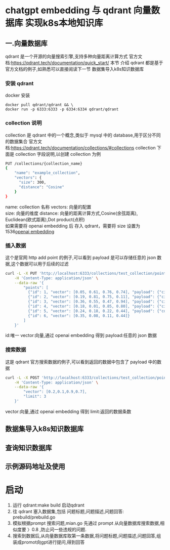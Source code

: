 #  chatgpt embedding 与 qdrant 向量数据库 实现k8s本地知识库
## 一.向量数据库
qdrant 是一个开源的向量搜索引擎,支持多种向量距离计算方式
官方文档:https://qdrant.tech/documentation/quick_start/
本节 介绍 qdrant 都是基于官方文档的例子,如熟悉可以直接阅读下一节 数据集导入k8s知识数据库
### 安装 qdrant
docker 安装
```
docker pull qdrant/qdrant && \
docker run -p 6333:6333 -p 6334:6334 qdrant/qdrant
```
### collection 说明
collection 是 qdrant 中的一个概念,类似于 mysql 中的 database,用于区分不同的数据集合 
官方文档:https://qdrant.tech/documentation/collections/#collections 
collection 下面是 collection 字段说明,以创建 collection 为例 
```bash
PUT /collections/{collection_name}
{
    "name": "example_collection",
    "vectors": {
      "size": 300,
      "distance": "Cosine"
    }
}
```
name: collection 名称 
vectors: 向量的配置  
size: 向量的维度 
distance: 向量的距离计算方式,Cosine(余弦距离), Euclidean(欧式距离),Dot product(点积)  
如果需要将 openai embedding 后 存入 qdrant，需要将 size 设置为 1536[openai embedding](https://openai.com/blog/new-and-improved-embedding-model) 
 
### 插入数据
这个是官网 http add point 的例子,可以看到 payload 是可以存储任意的 json 数据,这个数据可以用于后续的过滤
```bash
curl -L -X PUT 'http://localhost:6333/collections/test_collection/points?wait=true' \
    -H 'Content-Type: application/json' \
    --data-raw '{
        "points": [
          {"id": 1, "vector": [0.05, 0.61, 0.76, 0.74], "payload": {"city": "Berlin" }},
          {"id": 2, "vector": [0.19, 0.81, 0.75, 0.11], "payload": {"city": ["Berlin", "London"] }},
          {"id": 3, "vector": [0.36, 0.55, 0.47, 0.94], "payload": {"city": ["Berlin", "Moscow"] }},
          {"id": 4, "vector": [0.18, 0.01, 0.85, 0.80], "payload": {"city": ["London", "Moscow"] }},
          {"id": 5, "vector": [0.24, 0.18, 0.22, 0.44], "payload": {"count": [0] }},
          {"id": 6, "vector": [0.35, 0.08, 0.11, 0.44]}
        ]
    }'
```
id:唯一
vector:向量,通过 openai embedding 得到
payload:任意的 json 数据
### 搜索数据
这是 qdrant 官方搜索数据的例子,可以看到返回的数据中包含了 payload 中的数据
``` bash
curl -L -X POST 'http://localhost:6333/collections/test_collection/points/search' \
    -H 'Content-Type: application/json' \
    --data-raw '{
        "vector": [0.2,0.1,0.9,0.7],
        "limit": 3
    }'
```
vector:向量,通过 openai embedding 得到
limit:返回的数据条数
## 数据集导入k8s知识数据库
## 查询知识数据库
## 示例源码地址及使用
# 启动
1. 运行 qdrant:make build 启动qdrant
2. 往 qdrant 塞入数据集,包括 问题标题,问题描述,问题回答: prebuild/prebuild.go
3. 模拟根据prompt 搜索问题,mian.go 先通过 prompt 从向量数据库搜索数据,相似度要 〉0.8 ,防止问一些违规的问题.
4. 搜索到数据后,从向量数据库取第一条数据,将问题标题,问题描述,问题回答,组装成promot向gpt进行提问,得到回答